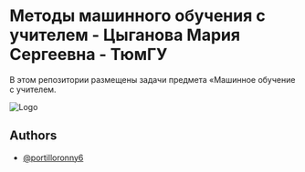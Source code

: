 # Методы машинного обучения с учителем - Цыганова Мария Сергеевна - ТюмГУ

В этом репозитории размещены задачи предмета «Машинное обучение с учителем.

![Logo](https://exponenta.ru/storage/app/media/uploaded-files/mach-learn.png)

## Authors

- [@portilloronny6](https://www.github.com/portilloronny6)

